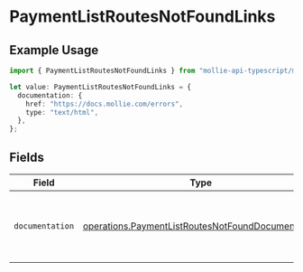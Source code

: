 # PaymentListRoutesNotFoundLinks

## Example Usage

```typescript
import { PaymentListRoutesNotFoundLinks } from "mollie-api-typescript/models/operations";

let value: PaymentListRoutesNotFoundLinks = {
  documentation: {
    href: "https://docs.mollie.com/errors",
    type: "text/html",
  },
};
```

## Fields

| Field                                                                                                                  | Type                                                                                                                   | Required                                                                                                               | Description                                                                                                            |
| ---------------------------------------------------------------------------------------------------------------------- | ---------------------------------------------------------------------------------------------------------------------- | ---------------------------------------------------------------------------------------------------------------------- | ---------------------------------------------------------------------------------------------------------------------- |
| `documentation`                                                                                                        | [operations.PaymentListRoutesNotFoundDocumentation](../../models/operations/paymentlistroutesnotfounddocumentation.md) | :heavy_check_mark:                                                                                                     | The URL to the generic Mollie API error handling guide.                                                                |